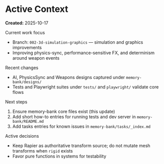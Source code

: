 # Active Context

**Created:** 2025-10-17

Current work focus
- Branch: `002-3d-simulation-graphics` — simulation and graphics improvements
- Improving physics-sync, performance-sensitive FX, and determinism around weapon events

Recent changes
- AI, PhysicsSync and Weapons designs captured under `memory-bank/designs/`
- Tests and Playwright suites under `tests/` and `playwright/` validate core flows

Next steps
1. Ensure memory-bank core files exist (this update)
2. Add short how-to entries for running tests and dev server in `memory-bank/README.md`
3. Add tasks entries for known issues in `memory-bank/tasks/_index.md`

Active decisions
- Keep Rapier as authoritative transform source; do not mutate mesh transforms when `rigid` exists
- Favor pure functions in systems for testability
